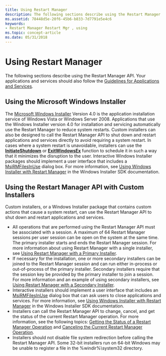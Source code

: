 ```yaml
---
title: Using Restart Manager
description: The following sections describe using the Restart Manager API.
ms.assetid: 78448d5e-20f6-45b6-b833-7d7791e5e4c6
keywords:
- Restart Manager Restart Mgr , using
ms.topic: concept-article
ms.date: 05/31/2018
---
```


# Using Restart Manager

The following sections describe using the Restart Manager API. Your applications and services should also follow the [Guidelines for Applications and Services](guidelines-for-applications-and-services.md).

## Using the Microsoft Windows Installer

The [Microsoft Windows Installer](/windows/desktop/Msi/windows-installer-portal) Version 4.0 is the application installation service of Windows Vista or Windows Server 2008. Applications that use the Windows Installer version 4.0 for installation and servicing automatically use the Restart Manager to reduce system restarts. Custom installers can also be designed to call the Restart Manager API to shut down and restart applications and services directly to avoid requiring a system restart. In cases where a system restart is unavoidable, installers can use the [**InitiateShutdown**](/windows/desktop/api/winreg/nf-winreg-initiateshutdowna) or [**ExitWindowsEx**](/windows/desktop/api/winuser/nf-winuser-exitwindowsex) function to schedule it in such a way that it minimizes the disruption to the user. Interactive Windows Installer packages should implement a user interface that includes a [MsiRMFilesInUse](/windows/desktop/Msi/msirmfilesinuse-dialog) dialog box. For more information, see [Using Windows Installer with Restart Manager](/windows/desktop/Msi/using-windows-installer-with-restart-manager) in the Windows Installer SDK documentation.

## Using the Restart Manager API with Custom Installers

Custom installers, or a Windows Installer package that contains custom actions that cause a system restart, can use the Restart Manager API to shut down and restart applications and services.

-   All operations that are performed using the Restart Manager API must be associated with a session. A maximum of 64 Restart Manager sessions per user session can be open on the system at the same time. The primary installer starts and ends the Restart Manager session. For more information about using Restart Manager with a single installer, see [Using Restart Manager with a Primary Installer](using-restart-manager-with-a-primary-installer.md).
-   If necessary for the installation, one or more secondary installers can be joined to the Restart Manager session and can run either in-process or out-of-process of the primary installer. Secondary installers require that the session key be provided by the primary installer to join a session. For more information and an example of using secondary installers, see [Using Restart Manager with a Secondary Installer](using-restart-manager-with-a-secondary-installer.md).
-   Interactive installers should implement a user interface that includes an [MsiRMFilesInUse](/windows/desktop/Msi/msirmfilesinuse-dialog) dialog box that can ask users to close applications and services. For more information, see [Using Windows Installer with Restart Manager](/windows/desktop/Msi/using-windows-installer-with-restart-manager) in the Windows Installer SDK documentation.
-   Installers can call the Restart Manager API to change, cancel, and get the status of the current Restart Manager operation. For more information, see the following topics: [Getting the Status of a Restart Manager Operation](getting-the-status-of-a-restart-manager-operation.md) and [Canceling the Current Restart Manager Operation](canceling-the-current-restart-manager-operation.md).
-   Installers should not disable file system redirection before calling the Restart Manager API. Some 32-bit installers run on 64-bit Windows may be unable to register a file in the %windir%\\system32 directory.

 

 
